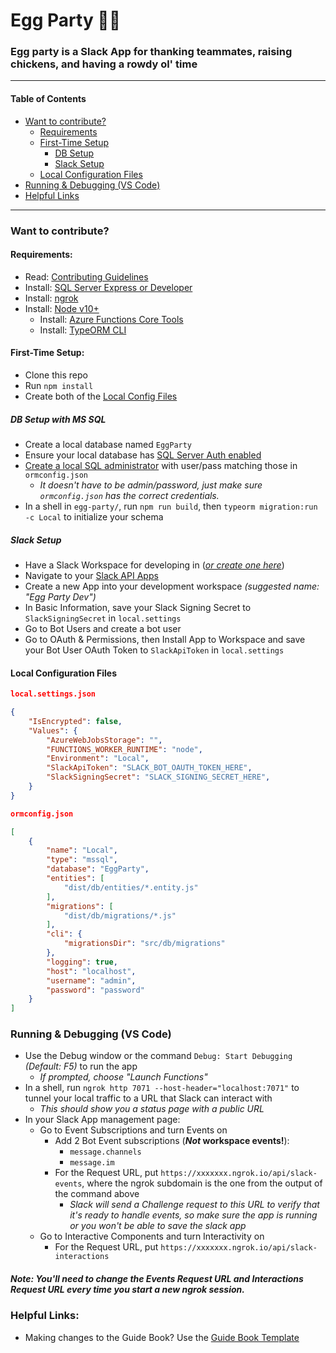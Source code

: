 # Egg Party 🥚🎉

### Egg party is a Slack App for thanking teammates, raising chickens, and having a rowdy ol' time

---
#### Table of Contents
* [Want to contribute?](#want-to-contribute)
    * [Requirements](#requirements)
    * [First-Time Setup](#first-time-setup)
        * [DB Setup](#db-setup-with-ms-sql)
        * [Slack Setup](#slack-setup)
    * [Local Configuration Files](#local-configuration-files)
* [Running & Debugging (VS Code)](#running--debugging-vs-code)
* [Helpful Links](#helpful-links)
---

### **Want to contribute?**

#### **Requirements:**

* Read: [Contributing Guidelines](CONTRIBUTING.md)
* Install: [SQL Server Express or Developer][sql-server-download]
* Install: [ngrok]
* Install: [Node v10+][node-download]
    * Install: [Azure Functions Core Tools][func-install]
    * Install: [TypeORM CLI][typeorm-install]

#### **First-Time Setup:**

* Clone this repo
* Run `npm install`
* Create both of the [Local Config Files](#local-configuration-files)

##### DB Setup with MS SQL
* Create a local database named `EggParty`
* Ensure your local database has [SQL Server Auth enabled][sql-server-auth-mode]
* [Create a local SQL administrator][create-sql-admin] with user/pass matching those in `ormconfig.json`
    * *It doesn't have to be admin/password, just make sure `ormconfig.json` has the correct credentials.*
* In a shell in `egg-party/`, run `npm run build`, then `typeorm migration:run -c Local` to initialize your schema

##### Slack Setup
* Have a Slack Workspace for developing in ([*or create one here*][slack-create-workspace])
* Navigate to your [Slack API Apps][slack-manage-apps]
* Create a new App into your development workspace *(suggested name: "Egg Party Dev")*
* In Basic Information, save your Slack Signing Secret to `SlackSigningSecret` in `local.settings`
* Go to Bot Users and create a bot user
* Go to OAuth & Permissions, then Install App to Workspace and save your Bot User OAuth Token to `SlackApiToken` in `local.settings`

#### **Local Configuration Files**

```json
local.settings.json

{
    "IsEncrypted": false,
    "Values": {
        "AzureWebJobsStorage": "",
        "FUNCTIONS_WORKER_RUNTIME": "node",
        "Environment": "Local",
        "SlackApiToken": "SLACK_BOT_OAUTH_TOKEN_HERE",
        "SlackSigningSecret": "SLACK_SIGNING_SECRET_HERE",
    }
}
```

```json
ormconfig.json

[
    {
        "name": "Local",
        "type": "mssql",
        "database": "EggParty",
        "entities": [
            "dist/db/entities/*.entity.js"
        ],
        "migrations": [
            "dist/db/migrations/*.js"
        ],
        "cli": {
            "migrationsDir": "src/db/migrations"
        },
        "logging": true,
        "host": "localhost",
        "username": "admin",
        "password": "password"
    }
]
```

### **Running & Debugging (VS Code)**
* Use the Debug window or the command `Debug: Start Debugging` *(Default: F5)* to run the app
    * *If prompted, choose "Launch Functions"*
* In a shell, run `ngrok http 7071 --host-header="localhost:7071"` to tunnel your local traffic to a URL that Slack can interact with
    * *This should show you a status page with a public URL*
* In your Slack App management page:
    * Go to Event Subscriptions and turn Events on
        * Add 2 Bot Event subscriptions (**_Not_ workspace events!**):
            * `message.channels`
            * `message.im`
        * For the Request URL, put `https://xxxxxxx.ngrok.io/api/slack-events`, where the ngrok subdomain is the one from the output of the command above
            * *Slack will send a Challenge request to this URL to verify that it's
                ready to handle events, so make sure the app is running or you won't
                be able to save the slack app*
    * Go to Interactive Components and turn Interactivity on
        * For the Request URL, put `https://xxxxxxx.ngrok.io/api/slack-interactions`

##### Note: You'll need to change the Events Request URL and Interactions Request URL every time you start a new ngrok session.

### **Helpful Links:**
* Making changes to the Guide Book? Use the [Guide Book Template][guide-book-template]

[sql-server-download]: https://www.microsoft.com/en-us/sql-server/sql-server-downloads
[node-download]: https://nodejs.org/en/
[typeorm-install]: https://github.com/typeorm/typeorm/blob/master/docs/using-cli.md
[func-install]: https://github.com/Azure/azure-functions-core-tools
[ngrok]: https://ngrok.com/

[sql-server-auth-mode]: https://docs.microsoft.com/en-us/sql/database-engine/configure-windows/change-server-authentication-mode?view=sql-server-2017
[create-sql-admin]: https://www.godaddy.com/help/create-an-admin-user-for-microsoft-sql-server-19032

[slack-create-workspace]: https://slack.com/create
[slack-manage-apps]: https://api.slack.com/apps

[guide-book-template]: https://bit.ly/2NypQvF
